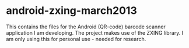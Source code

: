 android-zxing-march2013
=======================

This contains the files for the Android (QR-code) barcode scanner application I am developing. The project makes use of the ZXING library. I am only using this for personal use - needed for research.